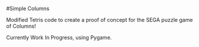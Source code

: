 #Simple Columns

Modified Tetris code to create a proof of concept for the SEGA puzzle game of Columns!

Currently Work In Progress, using Pygame.